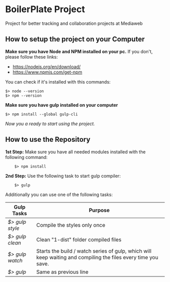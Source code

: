 # BoilerPlate Project

Project for better tracking and collaboration projects at Mediaweb

## How to setup the project on your Computer

**Make sure you have Node and NPM installed on your pc.**
If you don't, please follow these links:

- https://nodejs.org/en/download/
- https://www.npmjs.com/get-npm


You can check if it's installed with this commands:

    $> node --version
    $> npm --version


**Make sure you have gulp installed on your computer**

    $> npm install --global gulp-cli

*Now you a ready to start using the project.*


## How to use the Repository


**1st Step:** Make sure you have all needed modules installed with the following command:

        $> npm install

**2nd Step:** Use the following task to start gulp compiler:

        $> gulp

Additionally you can use one of the following tasks:

| Gulp Tasks        | Purpose                               |
| ----------------- | ------------------------------------- |
| *$> gulp style*   | Compile the styles only once          |
| *$> gulp clean*   | Clean "1-dist" folder compiled files  |
| *$> gulp watch*   | Starts the build / watch series of gulp, which will keep waiting and compiling the files every time you save.                |
| *$> gulp*         | Same as previous line                 |

